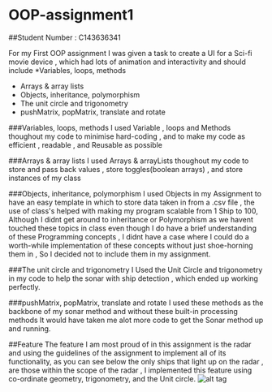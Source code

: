 # OOP-assignment1
##Student Number : C143636341 

For my First OOP assignment I was given a task to create a UI for a Sci-fi movie device , 
which had lots of animation and interactivity and should include 
*Variables, loops, methods
* Arrays & array lists
* Objects, inheritance, polymorphism
* The unit circle and trigonometry
* pushMatrix, popMatrix, translate and rotate

###Variables, loops, methods
I used Variable , loops and Methods thoughout my code to minimise hard-coding , and to make my code as efficient , readable , and Reusable as possible

###Arrays & array lists
I used Arrays & arrayLists thoughout my code to store and pass back values , store toggles(boolean arrays) , and store instances of my class

###Objects, inheritance, polymorphism
I used Objects in my Assignment to have an easy template in which to store data taken in from a .csv file , the use of class's helped with making my program scalable from 1 Ship to 100,
Although I didnt get around to inheritance or Polymorphism as we havent touched these topics in class even though I do have a brief understanding of these Programming concepts , 
I didnt have a case where I could do a worth-while implementation of these concepts without just shoe-horning them in , So I decided not to include them in my assignment.

###The unit circle and trigonometry
I Used the Unit Circle and trigonometry in my code to help the sonar with ship detection , which ended up working perfectly.

###pushMatrix, popMatrix, translate and rotate
I used these methods as the backbone of my sonar method and without these built-in processing methods It would have taken me alot more code to get the Sonar method up and running.

##Feature
The feature I am most proud of in this assignment is the radar and using the guidelines of the assignment to implement all of its functionality,
as you can see below the only ships that light up on the radar , are those within the scope of the radar , I implemented this feature using co-ordinate geometry, trigonometry, and the Unit circle.
![alt tag](http://i.imgur.com/PVuXyPz.png)
